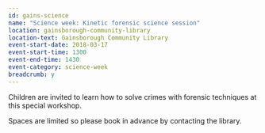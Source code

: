 ```yaml
---
id: gains-science
name: "Science week: Kinetic forensic science session"
location: gainsborough-community-library
location-text: Gainsborough Community Library
event-start-date: 2018-03-17
event-start-time: 1300
event-end-time: 1430
event-category: science-week
breadcrumb: y
---
```


Children are invited to learn how to solve crimes with forensic techniques at this special workshop.

Spaces are limited so please book in advance by contacting the library.
